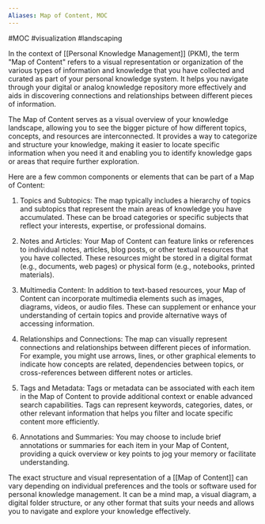 ```yaml
---
Aliases: Map of Content, MOC
---
```

#MOC #visualization #landscaping

In the context of [[Personal Knowledge Management]] (PKM), the term "Map of Content" refers to a visual representation or organization of the various types of information and knowledge that you have collected and curated as part of your personal knowledge system. It helps you navigate through your digital or analog knowledge repository more effectively and aids in discovering connections and relationships between different pieces of information.

The Map of Content serves as a visual overview of your knowledge landscape, allowing you to see the bigger picture of how different topics, concepts, and resources are interconnected. It provides a way to categorize and structure your knowledge, making it easier to locate specific information when you need it and enabling you to identify knowledge gaps or areas that require further exploration.

Here are a few common components or elements that can be part of a Map of Content:

1. Topics and Subtopics: The map typically includes a hierarchy of topics and subtopics that represent the main areas of knowledge you have accumulated. These can be broad categories or specific subjects that reflect your interests, expertise, or professional domains.

2. Notes and Articles: Your Map of Content can feature links or references to individual notes, articles, blog posts, or other textual resources that you have collected. These resources might be stored in a digital format (e.g., documents, web pages) or physical form (e.g., notebooks, printed materials).

3. Multimedia Content: In addition to text-based resources, your Map of Content can incorporate multimedia elements such as images, diagrams, videos, or audio files. These can supplement or enhance your understanding of certain topics and provide alternative ways of accessing information.

4. Relationships and Connections: The map can visually represent connections and relationships between different pieces of information. For example, you might use arrows, lines, or other graphical elements to indicate how concepts are related, dependencies between topics, or cross-references between different notes or articles.

5. Tags and Metadata: Tags or metadata can be associated with each item in the Map of Content to provide additional context or enable advanced search capabilities. Tags can represent keywords, categories, dates, or other relevant information that helps you filter and locate specific content more efficiently.

6. Annotations and Summaries: You may choose to include brief annotations or summaries for each item in your Map of Content, providing a quick overview or key points to jog your memory or facilitate understanding.

The exact structure and visual representation of a [[Map of Content]] can vary depending on individual preferences and the tools or software used for personal knowledge management. It can be a mind map, a visual diagram, a digital folder structure, or any other format that suits your needs and allows you to navigate and explore your knowledge effectively.

